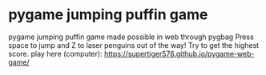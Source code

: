 # pygame jumping puffin game
pygame jumping puffin game made possible in web through pygbag
Press space to jump and Z to laser penguins out of the way!
Try to get the highest score.
play here (computer):
https://supertiger576.github.io/pygame-web-game/ 
